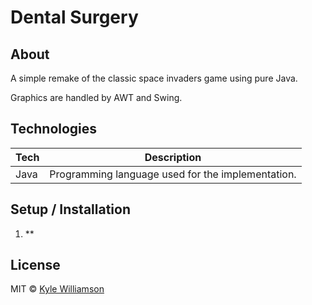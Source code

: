 # Dental Surgery

## About

A simple remake of the classic space invaders game using pure Java.

Graphics are handled by AWT and Swing.

## Technologies

| **Tech** | **Description** |
|----------|-----------------|
| Java | Programming language used for the implementation. |

## Setup / Installation

1. **

## License

MIT © [Kyle Williamson ](https://github.com/kyledmw)